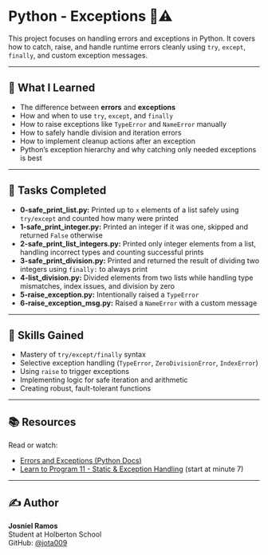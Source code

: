 # Python - Exceptions 🐍⚠️

This project focuses on handling errors and exceptions in Python. It covers how to catch, raise, and handle runtime errors cleanly using `try`, `except`, `finally`, and custom exception messages.

---

## 📘 What I Learned

- The difference between **errors** and **exceptions**
- How and when to use `try`, `except`, and `finally`
- How to raise exceptions like `TypeError` and `NameError` manually
- How to safely handle division and iteration errors
- How to implement cleanup actions after an exception
- Python’s exception hierarchy and why catching only needed exceptions is best

---

## 📂 Tasks Completed

- **0-safe_print_list.py:** Printed up to `x` elements of a list safely using `try/except` and counted how many were printed
- **1-safe_print_integer.py:** Printed an integer if it was one, skipped and returned `False` otherwise
- **2-safe_print_list_integers.py:** Printed only integer elements from a list, handling incorrect types and counting successful prints
- **3-safe_print_division.py:** Printed and returned the result of dividing two integers using `finally:` to always print
- **4-list_division.py:** Divided elements from two lists while handling type mismatches, index issues, and division by zero
- **5-raise_exception.py:** Intentionally raised a `TypeError`
- **6-raise_exception_msg.py:** Raised a `NameError` with a custom message

---

## 🧠 Skills Gained

- Mastery of `try/except/finally` syntax
- Selective exception handling (`TypeError`, `ZeroDivisionError`, `IndexError`)
- Using `raise` to trigger exceptions
- Implementing logic for safe iteration and arithmetic
- Creating robust, fault-tolerant functions

---

## 📚 Resources

Read or watch:
- [Errors and Exceptions (Python Docs)](https://docs.python.org/3/tutorial/errors.html)
- [Learn to Program 11 - Static & Exception Handling](https://www.youtube.com/watch?v=NIWwJbo-9_8) (start at minute 7)

---

## ✍️ Author

**Josniel Ramos**  
Student at Holberton School  
GitHub: [@jota009](https://github.com/jota009)

